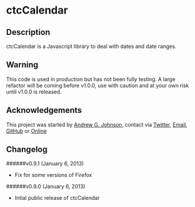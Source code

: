 # ctcCalendar

## Description

ctcCalendar is a Javascript library to deal with dates and date ranges.

## Warning

This code is used in production but has not been fully testing.  A large refactor will be coming before v1.0.0, use with caution and at your own risk until v1.0.0 is released.

## Acknowledgements

This project was started by [Andrew G. Johnson](https://github.com/andrewgjohnson), contact via [Twitter](http://twitter.com/andrewgjohnson), [Email](mailto:andrew@andrewgjohnson.com), [GitHub](https://github.com/andrewgjohnson) or [Online](http://www.andrewgjohnson.com/)

## Changelog

######v0.9.1 (January 6, 2013)
 * Fix for some versions of Firefox

######v0.9.0 (January 6, 2013)
 * Intial public release of ctcCalendar